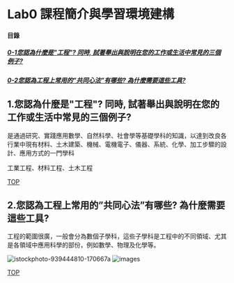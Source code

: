 # Lab0 課程簡介與學習環境建構 

<a name="000"/>

#### 目錄

##### [0-1您認為什麼是"工程"? 同時, 試著舉出與說明在您的工作或生活中常見的三個例子?](#001)
##### [0-2您認為工程上常用的”共同心法”有哪些? 為什麼需要這些工具?](#002)

<a name="001"/>

## 1.您認為什麼是"工程"? 同時, 試著舉出與說明在您的工作或生活中常見的三個例子?

是通過研究、實踐應用數學、自然科學、社會學等基礎學科的知識，以達到改良各行業中現有材料、土木建築、機械、電機電子、儀器、系統、化學、加工步驟的設計、應用方式的一門學科

工業工程、材料工程、土木工程

[TOP](#000)

<a name="002"/>

## 2.您認為工程上常用的”共同心法”有哪些? 為什麼需要這些工具?

工程的範圍很廣，一般會分為數個子學科，這些子學科是工程中的不同領域、尤其是各領域中應用科學的部份，例如數學、物理及化學等。

![istockphoto-939444810-170667a](https://user-images.githubusercontent.com/89327102/185781163-588e4a14-d743-468d-94f1-f4b667686392.jpg)
![images](https://user-images.githubusercontent.com/89327102/185781150-fd3a1f93-e2dc-4d2d-9d4f-51f0b6c19503.jpg)


[TOP](#000)
